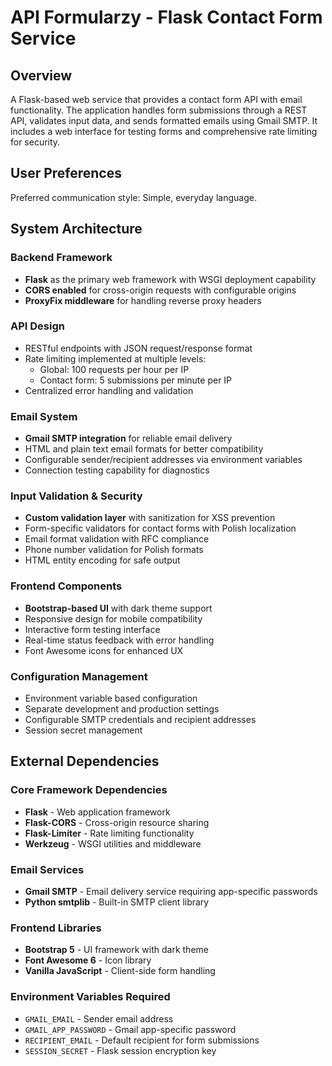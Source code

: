 # API Formularzy - Flask Contact Form Service

## Overview

A Flask-based web service that provides a contact form API with email functionality. The application handles form submissions through a REST API, validates input data, and sends formatted emails using Gmail SMTP. It includes a web interface for testing forms and comprehensive rate limiting for security.

## User Preferences

Preferred communication style: Simple, everyday language.

## System Architecture

### Backend Framework
- **Flask** as the primary web framework with WSGI deployment capability
- **CORS enabled** for cross-origin requests with configurable origins
- **ProxyFix middleware** for handling reverse proxy headers

### API Design
- RESTful endpoints with JSON request/response format
- Rate limiting implemented at multiple levels:
  - Global: 100 requests per hour per IP
  - Contact form: 5 submissions per minute per IP
- Centralized error handling and validation

### Email System
- **Gmail SMTP integration** for reliable email delivery
- HTML and plain text email formats for better compatibility
- Configurable sender/recipient addresses via environment variables
- Connection testing capability for diagnostics

### Input Validation & Security
- **Custom validation layer** with sanitization for XSS prevention
- Form-specific validators for contact forms with Polish localization
- Email format validation with RFC compliance
- Phone number validation for Polish formats
- HTML entity encoding for safe output

### Frontend Components
- **Bootstrap-based UI** with dark theme support
- Responsive design for mobile compatibility
- Interactive form testing interface
- Real-time status feedback with error handling
- Font Awesome icons for enhanced UX

### Configuration Management
- Environment variable based configuration
- Separate development and production settings
- Configurable SMTP credentials and recipient addresses
- Session secret management

## External Dependencies

### Core Framework Dependencies
- **Flask** - Web application framework
- **Flask-CORS** - Cross-origin resource sharing
- **Flask-Limiter** - Rate limiting functionality
- **Werkzeug** - WSGI utilities and middleware

### Email Services
- **Gmail SMTP** - Email delivery service requiring app-specific passwords
- **Python smtplib** - Built-in SMTP client library

### Frontend Libraries
- **Bootstrap 5** - UI framework with dark theme
- **Font Awesome 6** - Icon library
- **Vanilla JavaScript** - Client-side form handling

### Environment Variables Required
- `GMAIL_EMAIL` - Sender email address
- `GMAIL_APP_PASSWORD` - Gmail app-specific password
- `RECIPIENT_EMAIL` - Default recipient for form submissions
- `SESSION_SECRET` - Flask session encryption key